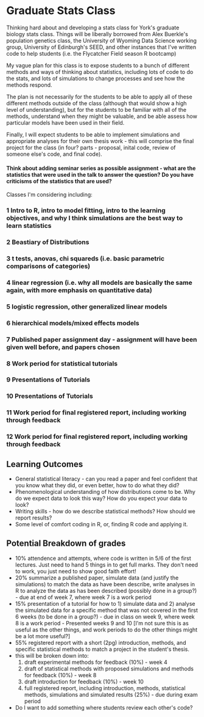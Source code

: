 # Graduate Stats Class
Thinking hard about and developing a stats class for York's graduate biology stats class.
Things will be liberally borrowed from Alex Buerkle's population genetics class, the University of Wyoming Data Science working group, University of Edinburgh's SEED, and other instances that I've written code to help students (i.e. the Flycatcher Field season R bootcamp)

My vague plan for this class is to expose students to a bunch of different methods and ways of thinking about statistics, including lots of code to do the stats, and lots of simulations to change processes and see how the methods respond. 

The plan is not necessarily for the students to be able to apply all of these different methods outside of the class (although that would show a high level of understanding), but for the students to be familiar with all of the methods, understand when they might be valuable, and be able assess how particular models have been used in their field. 

Finally, I will expect students to be able to implement simulations and appropriate analyses for their own thesis work - this will comprise the final project for the class (in four? parts - proposal, inital code, review of someone else's code, and final code).

#### Think about adding seminar series as possible assignment - what are the statistics that were used in the talk to answer the question? Do you have criticisms of the statistics that are used?


Classes I'm considering including:

### 1 Intro to R, intro to model fitting, intro to the learning objectives, and why I think simulations are the best way to learn statistics

### 2 Beastiary of Distributions

### 3 t tests, anovas, chi squareds (i.e. basic parametric comparisons of categories)

### 4 linear regression (i.e. why all models are basically the same again, with more emphasis on quantitative data)

### 5 logistic regression, other generalized linear models

### 6 hierarchical models/mixed effects models

### 7 Published paper assignment day - assignment will have been given well before, and papers chosen

### 8 Work period for statistical tutorials

### 9 Presentations of Tutorials

### 10 Presentations of Tutorials

### 11 Work period for final registered report, including working through feedback

### 12 Work period for final registered report, including working through feedback

## Learning Outcomes
- General statistical literacy - can you read a paper and feel confident that you know what they did, or even better, how to do what they did?
- Phenomenological understanding of how distributions come to be. Why do we expect data to look this way? How do you expect your data to look?
- Writing skills - how do we describe statistical methods? How should we report results?
- Some level of comfort coding in R, or, finding R code and applying it. 

## Potential Breakdown of grades
- 10% attendence and attempts, where code is written in 5/6 of the first lectures. Just need to hand 5 things in to get full marks. They don't need to work, you just need to show good faith effort!
- 20% summarize a published paper, simulate data (and justify the simulations) to match the data as have been describe, write analyses in R to analyze the data as has been described (possibly done in a group?) - due at end of week 7, where week 7 is a work period
- 15% presentation of a tutorial for how to 1) simulate data and 2) analyse the simulated data for a specific method that was not covered in the first 6 weeks (to be done in a group?) - due in class on week 9, where week 8 is a work period - Presented weeks 9 and 10 [I'm not sure this is as useful as the other things, and work periods to do the other things might be a lot more useful?]
- 55% registered report with a short (2pg) introduction, methods, and specific statistical methods to match a project in the student's thesis.
 - this will be broken down into:
    1) draft experimental methods for feedback (10%) - week 4
    2) draft of statistical methods with proposed simulations and methods for feedback (10%) - week 8
    3) draft introduction for feedback (10%) - week 10
   4) full registered report, including introduction, methods, statistical methods, simulations and simulated results (25%) - due during exam period
- Do I want to add something where students review each other's code?

